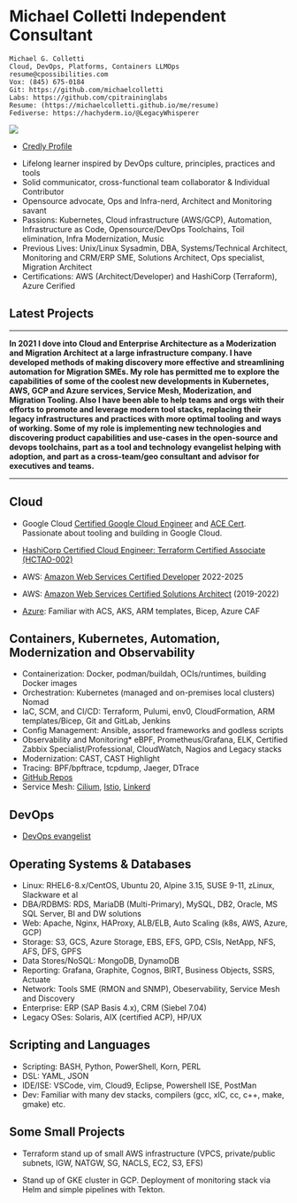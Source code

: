 # Michael Colletti Independent Consultant

```
Michael G. Colletti 
Cloud, DevOps, Platforms, Containers LLMOps  
resume@cpossibilities.com
Vox: (845) 675-0184
Git: https://github.com/michaelcolletti
Labs: https://github.com/cpitraininglabs
Resume: (https://michaelcolletti.github.io/me/resume)
Fediverse: https://hachyderm.io/@LegacyWhisperer
```
<a href="mailto:devnullid+githubcontact@gmail.com?subject=Service Query From Resume"><img src="https://img.shields.io/badge/gmail-%23DD0031.svg?&style=for-the-badge&logo=gmail&logoColor=white"/></a>

* [Credly Profile](https://www.credly.com/users/michael-colletti.a61eb176)
  
<div data-iframe-width="150" data-iframe-height="270" data-share-badge-id="a528e159-4217-4873-9a27-c01ca955c5b2" data-share-badge-host="https://www.credly.com"></div><script type="text/javascript" async src="//cdn.credly.com/assets/utilities/embed.js"></script>

<div data-iframe-width="150" data-iframe-height="270" data-share-badge-id="2536a912-4668-47da-ab49-d1daf0840276" data-share-badge-host="https://www.credly.com"></div><script type="text/javascript" async src="//cdn.credly.com/assets/utilities/embed.js"></script>

<div data-iframe-width="150" data-iframe-height="270" data-share-badge-id="56e5f89c-0bc3-45f4-86c6-f0defdf0d2f1" data-share-badge-host="https://www.credly.com"></div><script type="text/javascript" async src="//cdn.credly.com/assets/utilities/embed.js"></script>

<div data-iframe-width="150" data-iframe-height="270" data-share-badge-id="750f9656-f620-41e1-9a1b-a27dcfab7ebd" data-share-badge-host="https://www.credly.com"></div><script type="text/javascript" async src="//cdn.credly.com/assets/utilities/embed.js"></script>


* Lifelong learner inspired by DevOps culture, principles, practices and tools
* Solid communicator, cross-functional team collaborator & Individual Contributor
* Opensource advocate, Ops and Infra-nerd, Architect and Monitoring savant
* Passions: Kubernetes, Cloud infrastructure (AWS/GCP), Automation, Infrastructure as Code, Opensource/DevOps Toolchains, Toil elimination, Infra Modernization, Music
* Previous Lives: Unix/Linux Sysadmin, DBA, Systems/Technical Architect, Monitoring and CRM/ERP SME, Solutions Architect, Ops specialist, Migration Architect
* Certifications: AWS (Architect/Developer) and HashiCorp (Terraform), Azure Cerified 

## Latest Projects
___

**In 2021 I dove into Cloud and Enterprise Architecture as a Moderization and Migration Architect at a large infrastructure company. I have developed methods of making discovery more effective and streamlining automation for Migration SMEs. My role has permitted me to explore the capabilities of some of the coolest new developments in Kubernetes, AWS, GCP and Azure services, Service Mesh, Moderization, and Migration Tooling. Also I have been able to help teams and orgs with their efforts to promote and leverage modern tool stacks, replacing their legacy infrastructures and practices with more optimal tooling and ways of working. Some of my role is implementing new technologies and discovering product capabilities and use-cases in the open-source and devops toolchains, part as a tool and technology evangelist helping with adoption, and part as a cross-team/geo consultant and advisor for executives and teams.**


___

## Cloud

* Google Cloud [Certified Google Cloud Engineer](https://api.accredible.com/v1/frontend/credential_website_embed_image/badge/86758246) and [ACE Cert](https://api.accredible.com/v1/frontend/credential_website_embed_image/certificate/86758246). Passionate about tooling and building in Google Cloud. 

* [HashiCorp Certified Cloud Engineer: Terraform Certified Associate (HCTAO-002)](https://www.credly.com/badges/2d5a75b0-b7c8-4682-9149-c2fe1e3c312f/public_url)
* AWS: [Amazon Web Services Certified Developer](https://www.credly.com/badges/56e5f89c-0bc3-45f4-86c6-f0defdf0d2f1/public_url) 2022-2025
* AWS: [Amazon Web Services Certified Solutions Architect](https://www.credly.com/badges/ad3acd8d-d45a-48f5-a754-40602a58c1e4/public_url) (2019-2022)
* [Azure](https://www.credly.com/badges/750f9656-f620-41e1-9a1b-a27dcfab7ebd/public_url): Familiar with ACS, AKS, ARM templates, Bicep, Azure CAF

## Containers, Kubernetes, Automation, Modernization and Observability

* Containerization:  Docker, podman/buildah, OCIs/runtimes, building Docker images
* Orchestration: Kubernetes (managed and on-premises local clusters) Nomad 
* IaC, SCM, and CI/CD: Terraform, Pulumi, env0, CloudFormation, ARM templates/Bicep, Git and GitLab, Jenkins
* Config Management: Ansible, assorted frameworks and godless scripts
* Observability and Monitoring* eBPF, Prometheus/Grafana, ELK, Certified Zabbix Specialist/Professional, CloudWatch, Nagios and Legacy stacks
* Modernization: CAST, CAST Highlight
* Tracing: BPF/bpftrace, tcpdump, Jaeger, DTrace
* [GitHub Repos](https://github.com/michaelcolletti)
* Service Mesh: [Cilium](https://cilium.io/), [Istio](https://istio.io/), [Linkerd](https://linkerd.io/)

## DevOps

* [DevOps evangelist](https://michaelcolletti.github.io/me/devops/)

## Operating Systems & Databases

* Linux: RHEL6-8.x/CentOS, Ubuntu 20, Alpine 3.15, SUSE 9-11, zLinux, Slackware et al
* DBA/RDBMS: RDS, MariaDB (Multi-Primary), MySQL, DB2, Oracle, MS SQL Server, BI and DW solutions
* Web: Apache, Nginx, HAProxy, ALB/ELB, Auto Scaling (k8s, AWS, Azure, GCP)
* Storage: S3, GCS, Azure Storage, EBS, EFS, GPD, CSIs, NetApp, NFS, AFS, DFS, GPFS
* Data Stores/NoSQL: MongoDB, DynamoDB
* Reporting: Grafana, Graphite, Cognos, BIRT, Business Objects, SSRS, Actuate
* Network: Tools SME (RMON and SNMP), Obeservability, Service Mesh and Discovery
* Enterprise: ERP (SAP Basis 4.x), CRM (Siebel 7.04)
* Legacy OSes: Solaris, AIX (certified ACP), HP/UX

## Scripting and Languages

* Scripting: BASH, Python, PowerShell, Korn, PERL
* DSL: YAML, JSON
* IDE/ISE: VSCode, vim, Cloud9, Eclipse, Powershell ISE, PostMan
* Dev: Familiar with many dev stacks, compilers (gcc, xlC, cc, c++, make, gmake) etc.

## Some Small Projects 

* Terraform stand up of small AWS infrastructure (VPCS, private/public subnets, IGW, NATGW, SG, NACLS, EC2, S3, EFS)

* Stand up of GKE cluster in GCP. Deployment of monitoring stack via Helm and simple pipelines with Tekton. 
